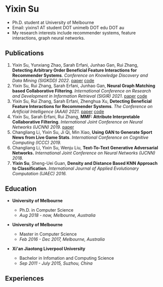 # Yixin Su
- Ph.D. student at University of Melbourne
- Email: yixins1 AT student DOT unimelb DOT edu DOT au
- My research interests include recommender systems, feature interactions, graph neural networks.

## Publications

1. Yixin Su, Yunxiang Zhao, Sarah Erfani, Junhao Gan, Rui Zhang, **Detecting Arbitrary Order Beneficial Feature Interactions for Recommender Systems**. _Conference on Knowledge Discovery and Data Mining (SIGKDD) 2022_. [paper](https://arxiv.org/abs/2206.13764) [code](https://github.com/ruizhang-ai/HIRS_Hypergraph_Infomax_Recommender_System)
2. Yixin Su, Rui Zhang, Sarah Erfani, Junhao Gan, **Neural Graph Matching based Collaborative Filtering**. _International Conference on Research and Development in Information Retrieval (SIGIR) 2021_. [paper](https://arxiv.org/abs/2105.04067) [code](https://github.com/ruizhang-ai/GMCF_Neural_Graph_Matching_based_Collaborative_Filtering)
3. Yixin Su, Rui Zhang, Sarah Erfani, Zhenghua Xu, **Detecting Beneficial Feature Interactions for Recommender Systems**. _The Conference on Artificial Intelligence (AAAI) 2021._ [paper](https://arxiv.org/abs/2008.00404) [code](https://github.com/ruizhang-ai/SIGN-Detecting-Beneficial-Feature-Interactions-for-Recommender-Systems)
4. Yixin Su, Sarah Erfani, Rui Zhang, **MMF: Attribute Interpretable Collaborative Filtering**. _International Joint Conference on Neural Networks (IJCNN) 2019._ [paper](https://arxiv.org/abs/1908.01099)
5. Changliang Li, Yixin Su, Ji Qi, Min Xiao, **Using GAN to Generate Sport News from Live Game Stats**. _International Conference on Cognitive Computing (ICCC) 2019._
6. Changliang Li, Yixin Su, Wenju Liu, **Text-To-Text Generative Adversarial Networks.** _International Joint Conference on Neural Networks (IJCNN) 2018._
7. **Yixin Su**, Sheng-Uei Guan, **Density and Distance Based KNN Approach to Classification.** _International Journal of Applied Evolutionary Computation (IJAEC) 2016._

## Education

- **University of Melbourne**
  - Ph.D. in Computer Science              
  - _Aug 2018 - now, Melbourne, Australia_

- **University of Melbourne**
  - Master in Computer Science             
  - _Feb 2016 - Dec 2017, Melbourne, Australia_

- **Xi'an Jiaotong Liverpool University**   
  - Bachelor in Infomation and Computing Science   
  - _Sep 2011 - July 2015, Suzhou, China_


## Experiences




